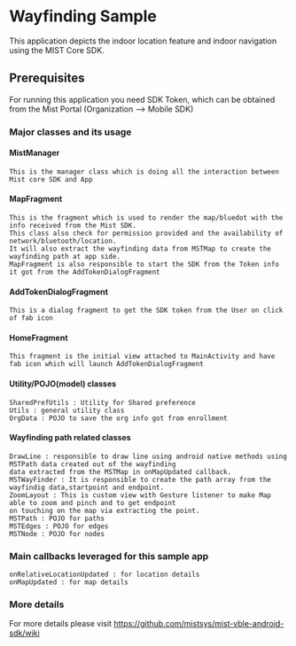 # Wayfinding Sample

This application depicts the indoor location feature and indoor navigation using the MIST Core SDK. 

## Prerequisites

For running this application you need SDK Token, which can be obtained from the Mist Portal (Organization —> Mobile SDK)

### Major classes and its usage

#### MistManager
    This is the manager class which is doing all the interaction between Mist core SDK and App

#### MapFragment
    This is the fragment which is used to render the map/bluedot with the info received from the Mist SDK.
    This class also check for permission provided and the availability of network/bluetooth/location.
    It will also extract the wayfinding data from MSTMap to create the wayfinding path at app side.
    MapFragment is also responsible to start the SDK from the Token info it got from the AddTokenDialogFragment

#### AddTokenDialogFragment
    This is a dialog fragment to get the SDK token from the User on click of fab icon

#### HomeFragment
    This fragment is the initial view attached to MainActivity and have fab icon which will launch AddTokenDialogFragment

#### Utility/POJO(model) classes
    SharedPrefUtils : Utility for Shared preference
    Utils : general utility class
    OrgData : POJO to save the org info got from enrollment 

#### Wayfinding path related classes
    DrawLine : responsible to draw line using android native methods using MSTPath data created out of the wayfinding
    data extracted from the MSTMap in onMapUpdated callback.
    MSTWayFinder : It is responsible to create the path array from the wayfindig data,startpoint and endpoint.
    ZoomLayout : This is custom view with Gesture listener to make Map able to zoom and pinch and to get endpoint
    on touching on the map via extracting the point.  
    MSTPath : POJO for paths
    MSTEdges : POJO for edges
    MSTNode : POJO for nodes 
    
### Main callbacks leveraged for this sample app
    onRelativeLocationUpdated : for location details
    onMapUpdated : for map details

### More details

For more details please visit https://github.com/mistsys/mist-vble-android-sdk/wiki
